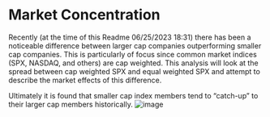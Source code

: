 # Market Concentration
Recently (at the time of this Readme 06/25/2023 18:31) there has been a noticeable difference between larger cap companies outperforming smaller cap companies. This is particularly of focus since common market indices (SPX, NASDAQ, and others) are cap weighted. This analysis will look at the spread between cap weighted SPX and equal weighted SPX and attempt to describe the market effects of this difference.

Ultimately it is found that smaller cap index members tend to “catch-up” to their larger cap members historically. 
![image](https://github.com/diegodalvarez/MarketConcentration/assets/48641554/58f9ed2d-ef0e-4ca8-bfd7-749abcf9d863)

